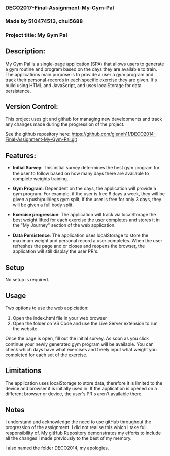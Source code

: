 ### DECO2017-Final-Assignment-My-Gym-Pal

### Made by 510474513, chui5688

### Project title: My Gym Pal

## Description: 
My Gym Pal is a single-page application (SPA) that allows users to generate a gym routine and program based on the days they are available to train. The applications main purpose is to provide a user a gym program and track their personal-records in each specific exercise they are given. It's build using HTML and JavaScript, and uses localStorage for data persistence. 


## Version Control:
This project uses git and github for managing new developments and track any changes made during the progression of the project. 

See the github repository here: https://github.com/glennh11/DECO2014-Final-Assignment-My-Gym-Pal.git


## Features:
- **Initial Survey**: This initial survey determines the best gym program for the user to follow based on how many days there are available to complete weights training. 

- **Gym Program**: Dependent on the days, the application will provide a gym program. For example, if the user is free 6 days a week, they will be given a push/pull/legs gym split, if the user is free for only 3 days, they will be given a full body split. 

- **Exercise progression**: The application will track via localStorage the best weight lifted for each exercise the user completes and stores it in the "My Journey" section of the web application. 

- **Data Persistence**: The application uses localStorage to store the maximum weight and personal record a user completes. When the user refreshes the page and or closes and reopens the browser, the application will still display the user PR's.


## Setup
No setup is required. 


## Usage
Two options to use the web applciation:
1. Open the index.html file in your web browser
2. Open the folder on VS Code and use the Live Server extension to run the website

Once the page is open, fill out the initial survey. As soon as you click continue your newly generated gym program will be available. You can check which days have what exercises and freely input what weight you completed for each set of the exercise. 


## Limitations
The application uses localStorage to store data, therefore it is limited to the device and browser it is initially used in. If the application is opened on a different browser or device, the user's PR's aren't available there. 


## Notes
I understand and acknowledge the need to use gitHub throughout the progression of the assignment. I did not realise this which I take full responsibility of. My gitHub Repository demonstrates my efforts to include all the changes I made previously to the best of my memory. 

I also named the folder DECO2014, my apologies. 
